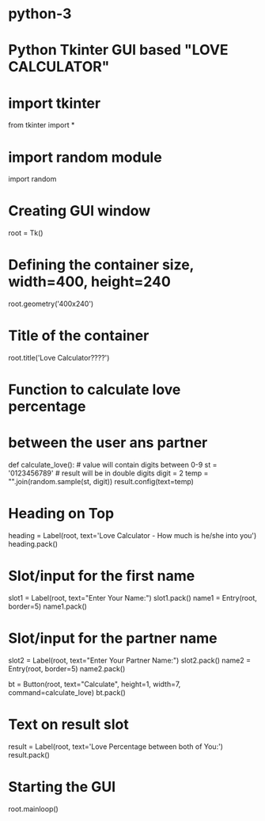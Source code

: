 # python-3
# Python Tkinter GUI based "LOVE CALCULATOR"

# import tkinter
from tkinter import *
# import random module
import random
# Creating GUI window
root = Tk()
# Defining the container size, width=400, height=240
root.geometry('400x240')
# Title of the container
root.title('Love Calculator????')

# Function to calculate love percentage
# between the user ans partner


def calculate_love():
	# value will contain digits between 0-9
	st = '0123456789'
	# result will be in double digits
	digit = 2
	temp = "".join(random.sample(st, digit))
	result.config(text=temp)


# Heading on Top
heading = Label(root, text='Love Calculator - How much is he/she into you')
heading.pack()

# Slot/input for the first name
slot1 = Label(root, text="Enter Your Name:")
slot1.pack()
name1 = Entry(root, border=5)
name1.pack()

# Slot/input for the partner name
slot2 = Label(root, text="Enter Your Partner Name:")
slot2.pack()
name2 = Entry(root, border=5)
name2.pack()

bt = Button(root, text="Calculate", height=1,
			width=7, command=calculate_love)
bt.pack()

# Text on result slot
result = Label(root, text='Love Percentage between both of You:')
result.pack()

# Starting the GUI
root.mainloop()
